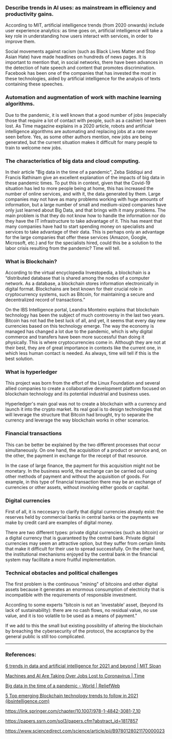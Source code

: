 ### Describe trends in AI uses: as mainstream in efficiency and productivity gains. 

According to MIT, artificial intelligence trends (from 2020 onwards) include user experience analytics: as time goes on, artificial intelligence will take a key role in understanding how users interact with services, in order to improve them.  

Social movements against racism (such as Black Lives Matter and Stop Asian Hate) have made headlines on hundreds of news pages. It is important to mention that, in social networks, there have been advances in the detection of hate speech and content that promotes discrimination. Facebook has been one of the companies that has invested the most in these technologies, aided by artificial intelligence for the analysis of texts containing these speeches. 


### Automation and augmentation of work with machine learning algorithms.

Due to the pandemic, it is well known that a good number of jobs (especially those that require a lot of contact with people, such as a cashier) have been lost. As Time magazine explains in a 2020 article, robots and artificial intelligence algorithms are automating and replacing jobs at a rate never seen before. Yes, as some other authors mention, new jobs are being generated, but the current situation makes it difficult for many people to train to welcome new jobs. 

### The characteristics of big data and cloud computing.

In their article "Big data in the time of a pandemic", Zeba Siddiqui and Francis Rathinam give an excellent explanation of the impacts of big data in these pandemic times. To put this in context, given that the Covid-19 situation has led to more people being at home, this has increased the number of online services, and with it, the data generated by them. Large companies may not have as many problems working with huge amounts of information, but a large number of small and medium-sized companies have only just learned about Big Data, and that brings with it many problems. The main problem is that they do not know how to handle the information nor do they have the IT infrastructure to take advantage of it. This has meant that many companies have had to start spending money on specialists and services to take advantage of their data. This is perhaps only an advantage for the large companies that offer these services (Amazon, Google, Microsoft, etc.) and for the specialists hired, could this be a solution to the labor crisis resulting from the pandemic? Time will tell. 

### What is Blockchain?

According to the virtual encyclopedia Investopedia, a blockchain is a “distributed database that is shared among the nodes of a computer network. As a database, a blockchain stores information electronically in digital format. Blockchains are best known for their crucial role in cryptocurrency systems, such as Bitcoin, for maintaining a secure and decentralized record of transactions.” 

On the IBS Intelligence portal, Leandra Monteiro explains that blockchain technology has been the subject of much controversy in the last two years. Bitcoin has not had the best luck of all, and yet, it seems that every day new currencies based on this technology emerge. The way the economy is managed has changed a lot due to the pandemic, which is why digital commerce and transfers have been more successful than doing it physically. This is where cryptocurrencies come in. Although they are not at their best, they are of great importance in contexts like the current one, in which less human contact is needed. As always, time will tell if this is the best solution. 

### What is hyperledger 

This project was born from the effort of the Linux Foundation and several allied companies to create a collaborative development platform focused on blockchain technology and its potential industrial and business uses. 

Hyperledger's main goal was not to create a blockchain with a currency and launch it into the crypto market. Its real goal is to design technologies that will leverage the structure that Bitcoin had brought, try to separate the currency and leverage the way blockchain works in other scenarios. 


### Financial transactions  

This can be better be explained by the two different processes that occur simultaneously. On one hand, the acquisition of a product or service and, on the other, the payment in exchange for the receipt of that resource.  

In the case of large finance, the payment for this acquisition might not be monetary. In the business world, the exchange can be carried out using other methods of payment and without the acquisition of goods. For example, in this type of financial transaction there may be an exchange of currencies or other assets, without involving either goods or capital. 


### Digital currencies 

First of all,  it is neccesary to clarify that digital currencies already exist: the reserves held by commercial banks in central banks or the payments we make by credit card are examples of digital money. 

There are two different types: private digital currencies (such as bitcoin) or a digital currency that is guaranteed by the central bank. Private digital currencies may seem an attractive option, but they suffer from certain limits that make it difficult for their use to spread successfully. On the other hand, the institutional mechanisms enjoyed by the central bank in the financial system may facilitate a more fruitful implementation. 


### Technical obstacles and political challenges 

The first problem is the continuous "mining" of bitcoins and other digital assets because it generates an enormous consumption of electricity that is incompatible with the requirements of responsible investment. 

According to some experts "bitcoin is not an 'investable' asset, (beyond its lack of sustainability): there are no cash flows, no residual value, no use value, and it is too volatile to be used as a means of payment." 

If we add to this the small but existing possibility of altering the blockchain by breaching the cybersecurity of the protocol, the acceptance by the general public is still too complicated. 


---
### References: 

[6 trends in data and artificial intelligence for 2021 and beyond | MIT Sloan](https://mitsloan.mit.edu/ideas-made-to-matter/6-trends-data-and-artificial-intelligence-2021-and-beyond)  

[Machines and AI Are Taking Over Jobs Lost to Coronavirus | Time ](https://time.com/5876604/machines-jobs-coronavirus/)

[Big data in the time of a pandemic - World | ReliefWeb ](https://reliefweb.int/report/world/big-data-time-pandemic)

[5 Top emerging Blockchain technology trends to follow in 2021 (ibsintelligence.com)](https://ibsintelligence.com/ibsi-news/5-top-emerging-blockchain-technology-trends-to-follow-in-2021/)

https://link.springer.com/chapter/10.1007/978-1-4842-3081-7_10 

https://papers.ssrn.com/sol3/papers.cfm?abstract_id=1817857 

https://www.sciencedirect.com/science/article/pii/B9780128021170000023 
